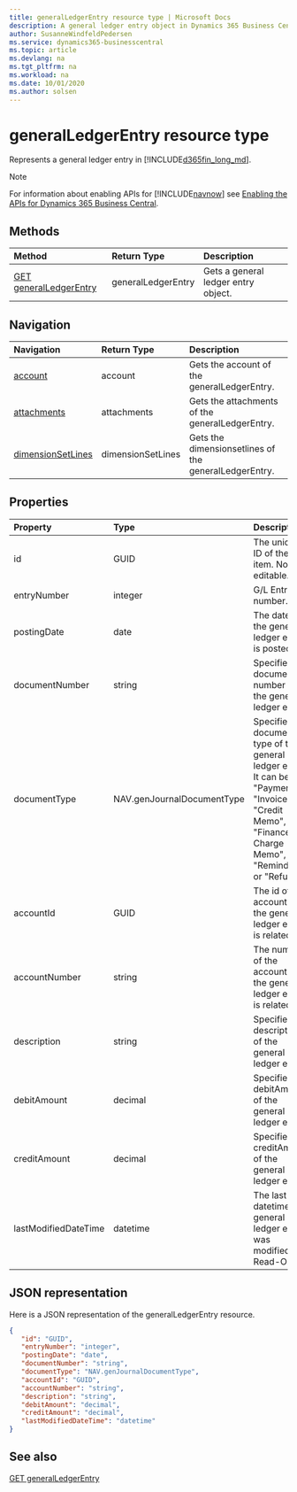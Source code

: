 ```yaml
---
title: generalLedgerEntry resource type | Microsoft Docs
description: A general ledger entry object in Dynamics 365 Business Central.
author: SusanneWindfeldPedersen
ms.service: dynamics365-businesscentral
ms.topic: article
ms.devlang: na
ms.tgt_pltfrm: na
ms.workload: na
ms.date: 10/01/2020
ms.author: solsen
---
```


# generalLedgerEntry resource type
Represents a general ledger entry in [!INCLUDE[d365fin_long_md](../../includes/d365fin_long_md.md)].

> [!NOTE]  
> For information about enabling APIs for [!INCLUDE[navnow](../../includes/navnow_md.md)] see [Enabling the APIs for Dynamics 365 Business Central](../enabling-apis-for-dynamics-nav.md).

## Methods
| Method | Return Type|Description |
|:--------------------|:-----------|:-------------------------|
|[GET generalLedgerEntry](../api/dynamics_generalLedgerEntry_Get.md)|generalLedgerEntry|Gets a general ledger entry object.|




## Navigation

| Navigation |Return Type| Description |    
|:----------|:----------|:-----------------|
|[account](../resources/dynamics_account.md)|account |Gets the account of the generalLedgerEntry.|
|[attachments](../resources/dynamics_attachments.md)|attachments |Gets the attachments of the generalLedgerEntry.|
|[dimensionSetLines](../resources/dynamics_dimensionsetlines.md)|dimensionSetLines |Gets the dimensionsetlines of the generalLedgerEntry.|


## Properties

| Property           | Type   |Description     |
|:-------------------|:-------|:---------------|
|id|GUID|The unique ID of the item. Non-editable.|
|entryNumber|integer|G/L Entry number.|
|postingDate|date|The date that the general ledger entry   is posted.|
|documentNumber|string|Specifies a document number for the general ledger entry.|
|documentType|NAV.genJournalDocumentType|Specifies the document type of the general ledger entry. It can be " ", "Payment", "Invoice", "Credit Memo", "Finance Charge Memo", "Reminder" or "Refund".|
|accountId|GUID|The id of the account that the general ledger entry is related to. |
|accountNumber|string|The number of the account that the general ledger entry is related to. |
|description|string|Specifies the description of the general ledger entry.|
|debitAmount|decimal|Specifies the debitAmount of the general ledger entry.|
|creditAmount|decimal|Specifies the creditAmount of the general ledger entry.|
|lastModifiedDateTime|datetime|The last datetime the general ledger entry was modified. Read-Only.|


## JSON representation

Here is a JSON representation of the generalLedgerEntry resource.


```json
{
   "id": "GUID",
   "entryNumber": "integer",
   "postingDate": "date",
   "documentNumber": "string",
   "documentType": "NAV.genJournalDocumentType",
   "accountId": "GUID",
   "accountNumber": "string",
   "description": "string",
   "debitAmount": "decimal",
   "creditAmount": "decimal",
   "lastModifiedDateTime": "datetime"
}
```
## See also

[GET generalLedgerEntry](../api/dynamics_generalLedgerEntry_Get.md)

